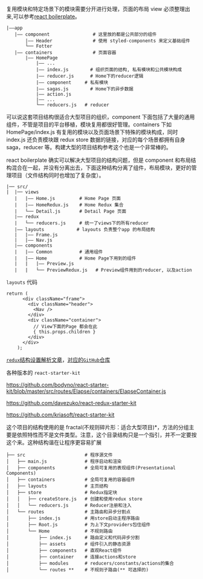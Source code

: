 复用模块和特定场景下的模块需要分开进行处理，页面的布局 view 必须整理出来,可以参考[react boilerplate](https://github.com/react-boilerplate/react-boilerplate)。

```
|——app
   |—— component                # 这里放的都是公共部分的组件
       |—— Header               # 使用 styled-components 来定义基础组件
       └── Fotter
   |—— containers               # 页面容器
       |—— HomePage
           |—— ...
           |—— index.js        # 组织页面的结构, 私有模块和公共模块构成
           |—— reducer.js      # Home下的reducer逻辑
           |—— component     # 私有模块
           |—— sagas.js        # Home下的异步数据
           |—— action.js
           |—— ...
           └── reducers.js   # reducer
```

可以说这套项目结构很适合大型项目的组织，component 下面包括了大量的通用组件，不管是项目的平台移植，模块复用都很好管理。containers 下如 HomePage/index.js 有复用的模块以及页面场景下特殊的模块构成，同时 index.js 还负责模块跟 redux store 数据的链接，对应的每个场景都拥有自身 saga，reducer 等。构建大型的项目结构参考这个也是一个非常棒的。

react boilerplate 确实可以解决大型项目的结构问题，但是 component 和布局结构混合在一起，并没有分离出去，下面这种结构分离了组件，布局模块，更好的管理项目（文件结构同时也增加了复杂度）。

```
|── src/
|  |── views
   |   |—— Home.js         # Home Page 页面
   |   |—— HomeRedux.js    # Home Redux 集合
   |   └── Detail.js       # Detail Page 页面
   |—— redux
   |   └── reducers.js     # 统一了views下的所有reducer
   |—— layouts            # layouts 负责整个app 的布局结构
   |   |—— Frame.js
   |   |—— Nav.js
   |—— components
   |   |—— Common          # 通用组件
   |   |—— Home            # Home Page下用到的组件
   |   |   |—— Preview.js
   |   |   └── PreviewRedux.js   # Preview组件用到的reducer, 以及action
```

`layouts` 代码

```
return (
      <div className="frame">
        <div className="header">
          <Nav />
        </div>
        <div className="container">
          // View下面的Page 都会在此
          { this.props.children }
        </div>
      </div>
    );
```

[`redux`结构设置解析文章](https://juejin.im/post/58cbfcb05c497d0057b9b228)，[对应的`GitHub`仓库](https://github.com/bodyno/react-starter-kit/blob/master/src/routes/Elapse/containers/ElapseContainer.js)

各种版本的 `react-starter-kit`

https://github.com/bodyno/react-starter-kit/blob/master/src/routes/Elapse/containers/ElapseContainer.js

https://github.com/davezuko/react-redux-starter-kit

https://github.com/kriasoft/react-starter-kit

这个项目的结构使用的是 fractal(不规则碎片形：适合大型项目)\*，方法的分组主要是依照特性而不是文件类型。注意，这个目录结构只是一个指引，并不一定要按这个来。这种结构谐在让程序更容易扩展

```
├── src                      # 程序源文件
│   ├── main.js              # 程序启动和渲染
│   ├── components           # 全局可复用的表现组件(Presentational Components)
│   ├── containers           # 全局可复用的容器组件
│   ├── layouts              # 主页结构
│   ├── store                # Redux指定块
│   │   ├── createStore.js   # 创建和使用redux store
│   │   └── reducers.js      # Reducer注册和注入
│   └── routes               # 主路由和异步分割点
│       ├── index.js         # 用store启动主程序路由
│       ├── Root.js          # 为上下文providers包住组件
│       └── Home             # 不规则路由
│           ├── index.js     # 路由定义和代码异步分割
│           ├── assets       # 组件引入的静态资源
│           ├── components   # 直观React组件
│           ├── container    # 连接actions和store
│           ├── modules      # reducers/constants/actions的集合
│           └── routes **    # 不规则子路由(** 可选择的)
```
